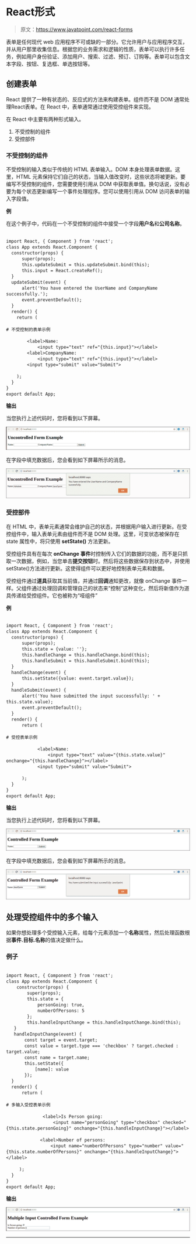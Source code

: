 # React形式

> 原文：<https://www.javatpoint.com/react-forms>

表单是任何现代 web 应用程序不可或缺的一部分。它允许用户与应用程序交互，并从用户那里收集信息。根据您的业务需求和逻辑的性质，表单可以执行许多任务，例如用户身份验证、添加用户、搜索、过滤、预订、订购等。表单可以包含文本字段、按钮、复选框、单选按钮等。

## 创建表单

React 提供了一种有状态的、反应式的方法来构建表单。组件而不是 DOM 通常处理React表单。在 React 中，表单通常通过使用受控组件来实现。

在 React 中主要有两种形式输入。

1.  不受控制的组件
2.  受控部件

### 不受控制的组件

不受控制的输入类似于传统的 HTML 表单输入。DOM 本身处理表单数据。这里，HTML 元素保持它们自己的状态，当输入值改变时，这些状态将被更新。要编写不受控制的组件，您需要使用引用从 DOM 中获取表单值。换句话说，没有必要为每个状态更新编写一个事件处理程序。您可以使用引用从 DOM 访问表单的输入字段值。

**例**

在这个例子中，代码在一个不受控制的组件中接受一个字段**用户名**和**公司名称**。

```

import React, { Component } from 'react';
class App extends React.Component {
  constructor(props) {
      super(props);
      this.updateSubmit = this.updateSubmit.bind(this);
      this.input = React.createRef();
  }
  updateSubmit(event) {
      alert('You have entered the UserName and CompanyName successfully.');
      event.preventDefault();
  }
  render() {
    return (

# 不受控制的表单示例

        <label>Name:
            <input type="text" ref="{this.input}"></label> 
        <label>CompanyName:
            <input type="text" ref="{this.input}"></label> 
        <input type="submit" value="Submit">

    );
  }
}
export default App;

```

**输出**

当您执行上述代码时，您将看到以下屏幕。

![React Forms](img/cda21b39c422a26f3c4e1b081de75d7c.png)

在字段中填充数据后，您会看到如下屏幕所示的消息。

![React Forms](img/7d389ab4ccd527089d0594841c481ed6.png)

### 受控部件

在 HTML 中，表单元素通常会维护自己的状态，并根据用户输入进行更新。在受控组件中，输入表单元素由组件而不是 DOM 处理。这里，可变状态被保存在 state 属性中，将只使用 **setState()** 方法更新。

受控组件具有在每次 **onChange 事件**时控制传入它们的数据的功能，而不是只抓取一次数据，例如，当您单击**提交按钮**时。然后将这些数据保存到状态中，并使用 setState()方法进行更新。这使得组件可以更好地控制表单元素和数据。

受控组件通过**道具**获取其当前值，并通过**回调**通知更改，就像 onChange 事件一样。父组件通过处理回调和管理自己的状态来“控制”这种变化，然后将新值作为道具传递给受控组件。它也被称为“哑组件”

**例**

```

import React, { Component } from 'react';
class App extends React.Component {
  constructor(props) {
      super(props);
      this.state = {value: ''};
      this.handleChange = this.handleChange.bind(this);
      this.handleSubmit = this.handleSubmit.bind(this);
  }
  handleChange(event) {
      this.setState({value: event.target.value});
  }
  handleSubmit(event) {
      alert('You have submitted the input successfully: ' + this.state.value);
      event.preventDefault();
  }
  render() {
      return (

# 受控表单示例

            <label>Name:
                <input type="text" value="{this.state.value}" onchange="{this.handleChange}"></label> 
            <input type="submit" value="Submit">

      );
  }
}
export default App;

```

**输出**

当您执行上述代码时，您将看到以下屏幕。

![React Forms](img/83fbf32ffa1d8bc39ad4b0bec92e508d.png)

在字段中填充数据后，您会看到如下屏幕所示的消息。

![React Forms](img/cbd232f47156c42790da65113179bb19.png)

## 处理受控组件中的多个输入

如果你想处理多个受控输入元素，给每个元素添加一个**名称**属性，然后处理函数根据**事件.目标.名称**的值决定做什么。

### 例子

```

import React, { Component } from 'react';
class App extends React.Component {
    constructor(props) {
        super(props);
        this.state = {
            personGoing: true,
            numberOfPersons: 5
        };
        this.handleInputChange = this.handleInputChange.bind(this);
   }
   handleInputChange(event) {
       const target = event.target;
       const value = target.type === 'checkbox' ? target.checked : target.value;
       const name = target.name;
       this.setState({
           [name]: value
       });
  }
  render() {
      return (

# 多输入受控表单示例

              <label>Is Person going:
                  <input name="personGoing" type="checkbox" checked="{this.state.personGoing}" onchange="{this.handleInputChange}"></label> 

             <label>Number of persons:
                 <input name="numberOfPersons" type="number" value="{this.state.numberOfPersons}" onchange="{this.handleInputChange}"></label> 

     );
  }
}
export default App;

```

**输出**

![React Forms](img/bfdcb9d37268911afd1b6b46cc73fbfa.png)

* * *